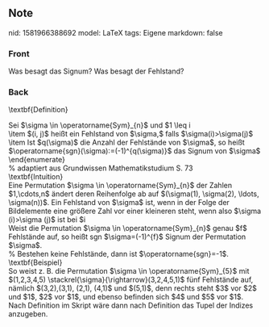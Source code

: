 ## Note
nid: 1581966388692
model: LaTeX
tags: Eigene
markdown: false

### Front
Was besagt das Signum? Was besagt der Fehlstand?

### Back
\textbf{Definition}<div>
</div><div>Sei $\sigma \in \operatorname{Sym}_{n}$ und $1 \leq i<j \leq n$
\begin{enumerate}</div><div><span>\item $(i, j)$ heißt ein Fehlstand von $\sigma,$ falls $\sigma(i)>\sigma(j)$</span>
</div><div>\item Ist $q(\sigma)$ die Anzahl der Fehlstände von $\sigma$, so heißt
$\operatorname{sgn}(\sigma):=(-1)^{q(\sigma)}$
das Signum von $\sigma$
</div><div>\end{enumerate}</div><div>
</div><div>% adaptiert aus Grundwissen Mathematikstudium S. 73</div><div>
</div><div>\textbf{Intuition}</div><div>
</div><div>Eine Permutation $\sigma \in \operatorname{Sym}_{n}$ der Zahlen $1,\cdots,n$ ändert deren Reihenfolge ab auf $(\sigma(1), \sigma(2), \ldots, \sigma(n))$. Ein Fehlstand von $\sigma$ ist, wenn in der Folge der Bildelemente eine größere Zahl vor einer kleineren steht, wenn also $\sigma (i)>\sigma (j)$ ist bei $i<j$.</div><div>
</div><div>Weist die Permutation $\sigma \in \operatorname{Sym}_{n}$ genau $f$ Fehlstände auf, so heißt sgn $\sigma=(-1)^{f}$ Signum der Permutation $\sigma$.
</div><div>
</div><div>% Bestehen keine Fehlstände, dann ist $\operatorname{sgn}=-1$.</div><div>
</div><div>\textbf{Beispiel}</div><div>
</div><div>So weist z. B. die Permutation $\sigma \in \operatorname{Sym}_{5}$ mit $(1,2,3,4,5) \stackrel{\sigma}{\rightarrow}(3,2,4,5,1)$ fünf Fehlstände auf, nämlich $(3,2),(3,1), (2,1), (4,1)$ und $(5,1)$, denn rechts steht $3$ vor $2$ und $1$, $2$ vor $1$, und ebenso befinden sich $4$ und $5$ vor $1$.
</div><div>
</div><div>Nach Definition im Skript wäre dann nach Definition das Tupel der Indizes anzugeben.</div>
